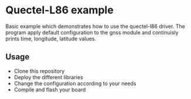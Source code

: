 # Quectel-L86 example

Basic example which demonstrates how to use the quectel-l86 driver. The program apply default configuration to the gnss module and continuisly prints time, longitude, latitude values.

## Usage

- Clone this repository
- Deploy the different libraries
- Change the configuration according to your needs
- Compile and flash your board